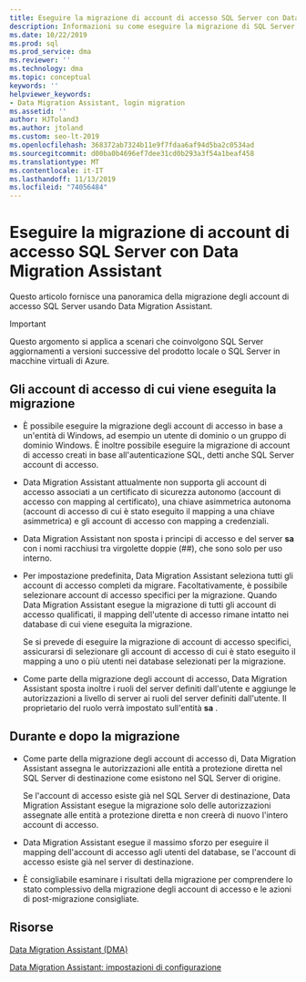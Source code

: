 ```yaml
---
title: Eseguire la migrazione di account di accesso SQL Server con Data Migration Assistant
description: Informazioni su come eseguire la migrazione di SQL Server account di accesso con Data Migration Assistant
ms.date: 10/22/2019
ms.prod: sql
ms.prod_service: dma
ms.reviewer: ''
ms.technology: dma
ms.topic: conceptual
keywords: ''
helpviewer_keywords:
- Data Migration Assistant, login migration
ms.assetid: ''
author: HJToland3
ms.author: jtoland
ms.custom: seo-lt-2019
ms.openlocfilehash: 368372ab7324b11e9f7fdaa6af94d5ba2c0534ad
ms.sourcegitcommit: d00ba0b4696ef7dee31cd0b293a3f54a1beaf458
ms.translationtype: MT
ms.contentlocale: it-IT
ms.lasthandoff: 11/13/2019
ms.locfileid: "74056484"
---
```

# <a name="migrate-sql-server-logins-with-data-migration-assistant"></a>Eseguire la migrazione di account di accesso SQL Server con Data Migration Assistant

Questo articolo fornisce una panoramica della migrazione degli account di accesso SQL Server usando Data Migration Assistant.

> [!IMPORTANT]
> Questo argomento si applica a scenari che coinvolgono SQL Server aggiornamenti a versioni successive del prodotto locale o SQL Server in macchine virtuali di Azure.

## <a name="which-logins-are-migrated"></a>Gli account di accesso di cui viene eseguita la migrazione

- È possibile eseguire la migrazione degli account di accesso in base a un'entità di Windows, ad esempio un utente di dominio o un gruppo di dominio Windows. È inoltre possibile eseguire la migrazione di account di accesso creati in base all'autenticazione SQL, detti anche SQL Server account di accesso.

- Data Migration Assistant attualmente non supporta gli account di accesso associati a un certificato di sicurezza autonomo (account di accesso con mapping al certificato), una chiave asimmetrica autonoma (account di accesso di cui è stato eseguito il mapping a una chiave asimmetrica) e gli account di accesso con mapping a credenziali.

- Data Migration Assistant non sposta i principi di accesso e del server **sa** con i nomi racchiusi tra virgolette doppie (\#\#), che sono solo per uso interno.

- Per impostazione predefinita, Data Migration Assistant seleziona tutti gli account di accesso completi da migrare. Facoltativamente, è possibile selezionare account di accesso specifici per la migrazione. Quando Data Migration Assistant esegue la migrazione di tutti gli account di accesso qualificati, il mapping dell'utente di accesso rimane intatto nei database di cui viene eseguita la migrazione.

  Se si prevede di eseguire la migrazione di account di accesso specifici, assicurarsi di selezionare gli account di accesso di cui è stato eseguito il mapping a uno o più utenti nei database selezionati per la migrazione.

- Come parte della migrazione degli account di accesso, Data Migration Assistant sposta inoltre i ruoli del server definiti dall'utente e aggiunge le autorizzazioni a livello di server ai ruoli del server definiti dall'utente. Il proprietario del ruolo verrà impostato sull'entità **sa** .

## <a name="during-and-after-migration"></a>Durante e dopo la migrazione

- Come parte della migrazione degli account di accesso di, Data Migration Assistant assegna le autorizzazioni alle entità a protezione diretta nel SQL Server di destinazione come esistono nel SQL Server di origine.

  Se l'account di accesso esiste già nel SQL Server di destinazione, Data Migration Assistant esegue la migrazione solo delle autorizzazioni assegnate alle entità a protezione diretta e non creerà di nuovo l'intero account di accesso.

- Data Migration Assistant esegue il massimo sforzo per eseguire il mapping dell'account di accesso agli utenti del database, se l'account di accesso esiste già nel server di destinazione.

- È consigliabile esaminare i risultati della migrazione per comprendere lo stato complessivo della migrazione degli account di accesso e le azioni di post-migrazione consigliate.

## <a name="resources"></a>Risorse

[Data Migration Assistant (DMA)](../dma/dma-overview.md)

[Data Migration Assistant: impostazioni di configurazione](../dma/dma-configurationsettings.md)
